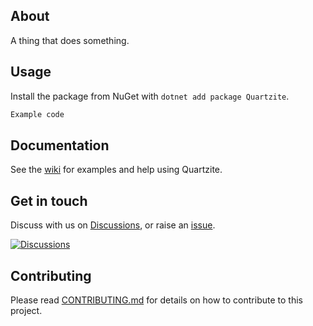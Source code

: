 ﻿## About

A thing that does something.

## Usage
Install the package from NuGet with `dotnet add package Quartzite`.

```csharp
Example code
```

## Documentation
See the [wiki](https://github.com/robertcoltheart/Quartzite/wiki) for examples and help using Quartzite.

## Get in touch
Discuss with us on [Discussions](https://github.com/robertcoltheart/Quartzite/discussions), or raise an [issue](https://github.com/robertcoltheart/Quartzite/issues).

[![Discussions](https://img.shields.io/badge/DISCUSS-ON%20GITHUB-yellow?style=for-the-badge)](https://github.com/robertcoltheart/Quartzite/discussions)

## Contributing
Please read [CONTRIBUTING.md](CONTRIBUTING.md) for details on how to contribute to this project.
